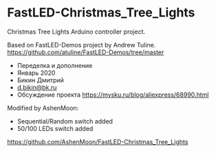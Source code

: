 # FastLED-Christmas_Tree_Lights

Christmas Tree Lights Arduino controller project.

Based on FastLED-Demos project by Andrew Tuline.
https://github.com/atuline/FastLED-Demos/tree/master


- Переделка и дополнение
- Январь 2020
- Бикин Дмитрий
- d.bikin@bk.ru
- Обсуждение проекта https://mysku.ru/blog/aliexpress/68990.html

Modified by AshenMoon:
- Sequential/Random switch added
- 50/100 LEDs switch added

https://github.com/AshenMoon/FastLED-Christmas_Tree_Lights
